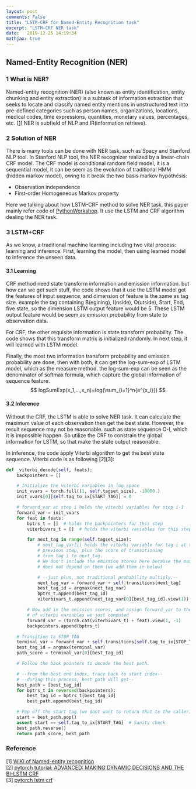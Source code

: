 ```yaml
---
layout: post
comments: False
title: "LSTM-CRF for Named-Entity Recognition task"
excerpt: "LSTM-CRF NER task"
date:   2019-12-25 14:19:34
mathjax: true
---
```


##  Named-Entity Recognition (NER)
### 1 What is NER?
Named-entity recognition (NER) (also known as entity identification, entity chunking and entity extraction) 
is a subtask of information extraction that seeks to locate and classify named entity mentions 
in unstructured text into pre-defined categories such as person names, organizations, 
locations, medical codes, time expressions, quantities, monetary values, percentages, etc. [[1]](#1)
NER is subfield of NLP and IR(information retrieve).

### 2 Solution of NER
There is many tools can be done with NER task, such as Spacy and Stanford NLP tool.
In Stanford NLP tool, the NER recognizer realized by a linear-chain CRF model.
The CRF model is conditional random field model, it is a sequential model, it can be seem as
the evolution of traditional HMM (hidden markov model), owing to it break the two basis markov hypothesis:

- Observation independence
- First-order Homogeneous Markov property

Here we talking about how LSTM-CRF method to solve NER task. this paper mainly refer code of [PythonWorkshop](https://github.com/PythonWorkshop/intro-to-nlp-with-pytorch). It use the LSTM and CRF algorithm dealing the NER task.

### 3 LSTM+CRF
As we know, a traditional machine learning including two vital process: learning and inference.
First, learning the model, then using learned model to inference the unseen data.
#### 3.1 Learning
CRF method need state transform information and emission information. but how can we get such stuff,
the code shows that it use the LSTM model get the features of input sequence, and dimension of feature is the same as tag size.
example the tag containing B(egining), I(nside), O(utside), Start, End, five state, so the dimension LSTM output feature would be 5.
These LSTM output feature would be seem as emission probability from state to observation data.

For CRF, the other requisite information is state transform probability. 
The code shows that this transform matrix is initialized randomly.
In next step, it will learned with LSTM model.

Finally, the most two information transform probability and emission probability are done, then with both, it can get the log-sum-exp of LSTM model, which as the measure method.
the log-sum-exp can be seen as the denominator of softmax formula, which capture the global information of sequence feature.
$$
logSumExp(x_1,...,x_n)=log(\sum_{i=1}^n{e^{x_i}})
$$


#### 3.2 Inference
Without the CRF, the LSTM is able to solve NER task. It can calculate the maximum value of each observation then get the best state.
However, the result sequence may not be reasonable. such as state sequence O-I, which it is impossible happen.
So utilize the CRF to constrain the global information for LSTM, so that make the state output reasonable.

In inference, the code apply Viterbi algorithm to get the best state sequence. Viterbi code is as following [2][3]: 

```python
def _viterbi_decode(self, feats):
	backpointers = []

	# Initialize the viterbi variables in log space
	init_vvars = torch.full((1, self.tagset_size), -10000.)
	init_vvars[0][self.tag_to_ix[START_TAG]] = 0

	# forward_var at step i holds the viterbi variables for step i-1
	forward_var = init_vvars
	for feat in feats:
		bptrs_t = []  # holds the backpointers for this step
		viterbivars_t = []  # holds the viterbi variables for this step

		for next_tag in range(self.tagset_size):
			# next_tag_var[i] holds the viterbi variable for tag i at the
			# previous step, plus the score of transitioning
			# from tag i to next_tag.
			# We don't include the emission scores here because the max
			# does not depend on them (we add them in below)

			# --just plus, not traditional probability multiply.--
			next_tag_var = forward_var + self.transitions[next_tag]
			best_tag_id = argmax(next_tag_var)
			bptrs_t.append(best_tag_id)
			viterbivars_t.append(next_tag_var[0][best_tag_id].view(1))

		# Now add in the emission scores, and assign forward_var to the set
		# of viterbi variables we just computed
		forward_var = (torch.cat(viterbivars_t) + feat).view(1, -1)
		backpointers.append(bptrs_t)

	# Transition to STOP_TAG
	terminal_var = forward_var + self.transitions[self.tag_to_ix[STOP_TAG]]
	best_tag_id = argmax(terminal_var)
	path_score = terminal_var[0][best_tag_id]

	# Follow the back pointers to decode the best path.

	# --from the best end index, trace back to start index--
	# --during this process, best path will get--
	best_path = [best_tag_id]
	for bptrs_t in reversed(backpointers):
		best_tag_id = bptrs_t[best_tag_id]
		best_path.append(best_tag_id)

	# Pop off the start tag (we dont want to return that to the caller)
	start = best_path.pop()
	assert start == self.tag_to_ix[START_TAG]  # Sanity check
	best_path.reverse()
	return path_score, best_path
```


### Reference
[1] [WiKi of Named-entity recognition](https://en.wikipedia.org/wiki/Named-entity_recognition)  
[2] [pytorch tutorial: ADVANCED: MAKING DYNAMIC DECISIONS AND THE BI-LSTM CRF](https://pytorch.org/tutorials/beginner/nlp/advanced_tutorial.html#sphx-glr-beginner-nlp-advanced-tutorial-py)  
[3] [pytorch lstm crf](https://blog.csdn.net/Jason__Liang/article/details/81772632)

